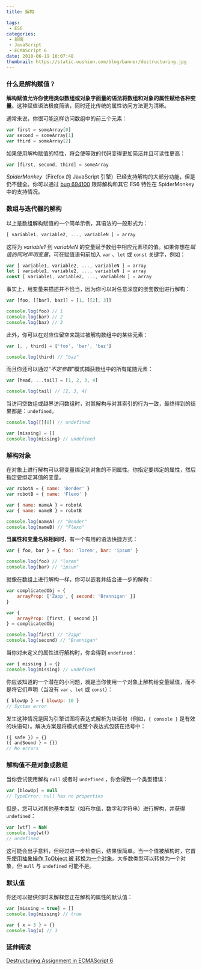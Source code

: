 ```yaml
---
title: 解构

tags:
 - ES6
categories:
 - 前端
 - JavaScript
 - ECMAScript 6
date: 2018-06-19 16:07:48
thumbnail: https://static.oushiun.com/blog/banner/destructuring.jpg
---
```


### 什么是解构赋值？

**解构赋值允许你使用类似数组或对象字面量的语法将数组和对象的属性赋给各种变量**。这种赋值语法极度简洁，同时还比传统的属性访问方法更为清晰。

通常来说，你很可能这样访问数组中的前三个元素：

``` javascript
var first = someArray[0]
var second = someArray[1]
var third = someArray[2]
```

如果使用解构赋值的特性，将会使等效的代码变得更加简洁并且可读性更高：

``` javascript
var [first, second, third] = someArray
```

<!-- more -->

_SpiderMonkey_（Firefox 的 JavaScript 引擎）已经支持解构的大部分功能，但是仍不健全。你可以通过 [bug 694100](https://bugzilla.mozilla.org/show_bug.cgi?id=694100) 跟踪解构和其它 ES6 特性在 SpiderMonkey 中的支持情况。

### 数组与迭代器的解构

以上是数组解构赋值的一个简单示例，其语法的一般形式为：

``` javascript
[ variable1, variable2, ..., variableN ] = array
```

这将为 _variable1_ 到 _variableN_ 的变量赋予数组中相应元素项的值。如果你想在*赋值的同时声明变量*，可在赋值语句前加入 `var` 、`let` 或 `const` 关键字，例如：

``` javascript
var [ variable1, variable2, ..., variableN ] = array
let [ variable1, variable2, ..., variableN ] = array
const [ variable1, variable2, ..., variableN ] = array
```

事实上，用变量来描述并不恰当，因为你可以对任意深度的嵌套数组进行解构：

``` javascript
var [foo, [[bar], baz]] = [1, [[2], 3]]

console.log(foo) // 1
console.log(bar) // 2
console.log(baz) // 3
```

此外，你可以在对应位留空来跳过被解构数组中的某些元素：

``` javascript
var [, , third] = ['foo', 'bar', 'baz']

console.log(third) // "baz"
```

而且你还可以通过“_不定参数_”模式捕获数组中的所有尾随元素：

``` javascript
var [head, ...tail] = [1, 2, 3, 4]

console.log(tail) // [2, 3, 4]
```

当访问空数组或越界访问数组时，对其解构与对其索引的行为一致，最终得到的结果都是：`undefined`。

``` javascript
console.log([][0]) // undefined

var [missing] = []
console.log(missing) // undefined
```

### 解构对象

在对象上进行解构可以将变量绑定到对象的不同属性。你指定要绑定的属性，然后指定要绑定其值的变量。

``` javascript
var robotA = { name: 'Bender' }
var robotB = { name: 'Flexo' }

var { name: nameA } = robotA
var { name: nameB } = robotB

console.log(nameA) // "Bender"
console.log(nameB) // "Flexo"
```

**当属性和变量名称相同时**，有一个有用的语法快捷方式：

``` javascript
var { foo, bar } = { foo: 'lorem', bar: 'ipsum' }

console.log(foo) // "lorem"
console.log(bar) // "ipsum"
```

就像在数组上进行解构一样，你可以嵌套并结合进一步的解构：

``` javascript
var complicatedObj = {
    arrayProp: ['Zapp', { second: 'Brannigan' }]
}

var {
    arrayProp: [first, { second }]
} = complicatedObj

console.log(first) // "Zapp"
console.log(second) // "Brannigan"
```

当你对未定义的属性进行解构时，你会得到 `undefined`：

``` javascript
var { missing } = {}
console.log(missing) // undefined
```

你应该知道的一个潜在的小问题，就是当你使用一个对象上解构给变量赋值，而不是将它们声明（当没有 `var` 、`let` 或 `const`）：

``` javascript
{ blowUp } = { blowUp: 10 }
// Syntax error
```

发生这种情况是因为引擎试图将表达式解析为块语句（例如，`{ console }` 是有效的块语句）。解决方案是将模式或整个表达式包装在括号中：

``` javascript
({ safe }) = {}
({ andSound } = {})
// No errors
```

### 解构值不是对象或数组

当你尝试使用解构 `null` 或者时 `undefined` ，你会得到一个类型错误：

``` javascript
var [blowUp] = null
// TypeError: null has no properties
```

但是，您可以对其他基本类型（如布尔值，数字和字符串）进行解构，并获得 `undefined`：

``` javascript
var [wtf] = NaN
console.log(wtf)
// undefined
```

这可能会出乎意料，但经过进一步检查后，结果很简单。当一个值被解构时，它首先[使用抽象操作 ToObject 被 转换为一个对象](http://people.mozilla.org/~jorendorff/es6-draft.html#sec-9.1.9)。大多数类型可以转换为一个对象，但 `null` 与 `undefined` 可能不是。

### 默认值

你还可以提供何时未解释您正在解构的属性的默认值：

``` javascript
var [missing = true] = []
console.log(missing) // true

var { x = 3 } = {}
console.log(x) // 3
```

### 延伸阅读

[Destructuring Assignment in ECMAScript 6](http://fitzgeraldnick.com/2013/08/15/destructuring-assignment-in-es6.html)
